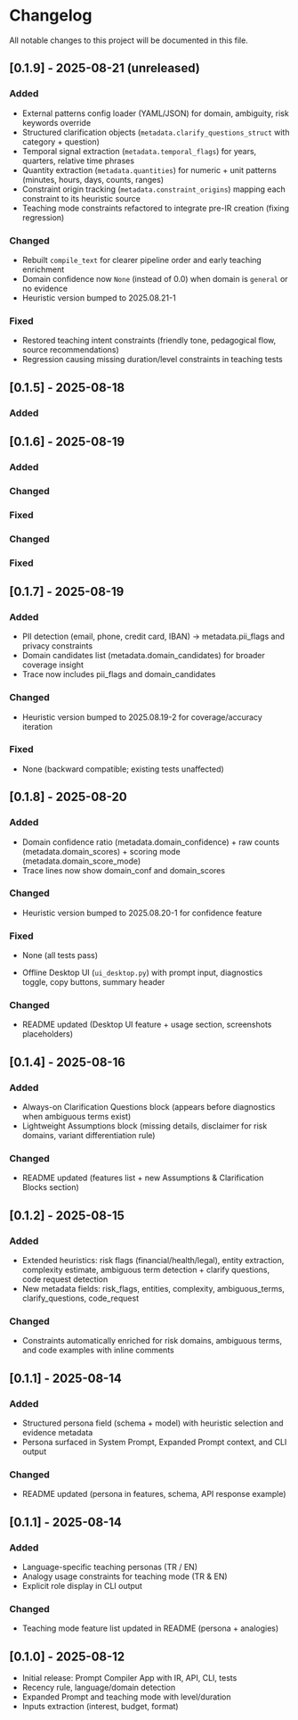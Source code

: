 # Changelog

All notable changes to this project will be documented in this file.

## [0.1.9] - 2025-08-21 (unreleased)
### Added
- External patterns config loader (YAML/JSON) for domain, ambiguity, risk keywords override
- Structured clarification objects (`metadata.clarify_questions_struct` with category + question)
- Temporal signal extraction (`metadata.temporal_flags`) for years, quarters, relative time phrases
- Quantity extraction (`metadata.quantities`) for numeric + unit patterns (minutes, hours, days, counts, ranges)
- Constraint origin tracking (`metadata.constraint_origins`) mapping each constraint to its heuristic source
- Teaching mode constraints refactored to integrate pre-IR creation (fixing regression)
### Changed
- Rebuilt `compile_text` for clearer pipeline order and early teaching enrichment
- Domain confidence now `None` (instead of 0.0) when domain is `general` or no evidence
- Heuristic version bumped to 2025.08.21-1
### Fixed
- Restored teaching intent constraints (friendly tone, pedagogical flow, source recommendations)
- Regression causing missing duration/level constraints in teaching tests

## [0.1.5] - 2025-08-18
### Added
## [0.1.6] - 2025-08-19
### Added
### Changed
### Fixed

### Changed
### Fixed

## [0.1.7] - 2025-08-19
### Added
- PII detection (email, phone, credit card, IBAN) -> metadata.pii_flags and privacy constraints
- Domain candidates list (metadata.domain_candidates) for broader coverage insight
- Trace now includes pii_flags and domain_candidates
### Changed
- Heuristic version bumped to 2025.08.19-2 for coverage/accuracy iteration
### Fixed
- None (backward compatible; existing tests unaffected)
## [0.1.8] - 2025-08-20
### Added
- Domain confidence ratio (metadata.domain_confidence) + raw counts (metadata.domain_scores) + scoring mode (metadata.domain_score_mode)
- Trace lines now show domain_conf and domain_scores
### Changed
- Heuristic version bumped to 2025.08.20-1 for confidence feature
### Fixed
- None (all tests pass)


- Offline Desktop UI (`ui_desktop.py`) with prompt input, diagnostics toggle, copy buttons, summary header
### Changed
- README updated (Desktop UI feature + usage section, screenshots placeholders)

## [0.1.4] - 2025-08-16
### Added
- Always-on Clarification Questions block (appears before diagnostics when ambiguous terms exist)
- Lightweight Assumptions block (missing details, disclaimer for risk domains, variant differentiation rule)
### Changed
- README updated (features list + new Assumptions & Clarification Blocks section)

## [0.1.2] - 2025-08-15
### Added
- Extended heuristics: risk flags (financial/health/legal), entity extraction, complexity estimate, ambiguous term detection + clarify questions, code request detection
- New metadata fields: risk_flags, entities, complexity, ambiguous_terms, clarify_questions, code_request
### Changed
- Constraints automatically enriched for risk domains, ambiguous terms, and code examples with inline comments

## [0.1.1] - 2025-08-14
### Added
- Structured persona field (schema + model) with heuristic selection and evidence metadata
- Persona surfaced in System Prompt, Expanded Prompt context, and CLI output
### Changed
- README updated (persona in features, schema, API response example)

## [0.1.1] - 2025-08-14
### Added
- Language-specific teaching personas (TR / EN)
- Analogy usage constraints for teaching mode (TR & EN)
- Explicit role display in CLI output
### Changed
- Teaching mode feature list updated in README (persona + analogies)

## [0.1.0] - 2025-08-12
- Initial release: Prompt Compiler App with IR, API, CLI, tests
- Recency rule, language/domain detection
- Expanded Prompt and teaching mode with level/duration
- Inputs extraction (interest, budget, format)
